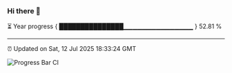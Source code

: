 ### Hi there 👋

⏳ Year progress { ███████████████▁▁▁▁▁▁▁▁▁▁▁▁▁▁▁ } 52.81 %

---

⏰ Updated on Sat, 12 Jul 2025 18:33:24 GMT

![Progress Bar CI](https://github.com/ZhaoGui/ZhaoGui/workflows/Progress%20Bar%20CI/badge.svg)
